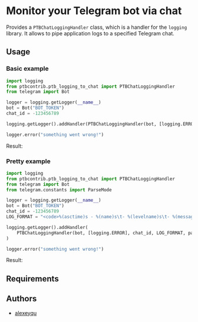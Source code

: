 # Monitor your Telegram bot via chat

Provides a `PTBChatLoggingHandler` class, which is a handler for the `logging` library.
It allows to pipe application logs to a specified Telegram chat.

## Usage

### Basic example

```python
import logging
from ptbcontrib.ptb_logging_to_chat import PTBChatLoggingHandler
from telegram import Bot

logger = logging.getLogger(__name__)
bot = Bot("BOT_TOKEN")
chat_id = -123456789

logging.getLogger().addHandler(PTBChatLoggingHandler(bot, [logging.ERROR], chat_id))

logger.error("something went wrong!")
```

Result:



### Pretty example

```python
import logging
from ptbcontrib.ptb_logging_to_chat import PTBChatLoggingHandler
from telegram import Bot
from telegram.constants import ParseMode

logger = logging.getLogger(__name__)
bot = Bot("BOT_TOKEN")
chat_id = -123456789
LOG_FORMAT = "<code>%(asctime)s - %(name)s\t- %(levelname)s\t- %(message)s</code>"

logging.getLogger().addHandler(
    PTBChatLoggingHandler(bot, [logging.ERROR], chat_id, LOG_FORMAT, parse_mode=ParseMode.HTML)
)

logger.error("something went wrong!")
```

Result:



## Requirements

## Authors

*   [alexeyqu](https://github.com/alexeyqu)
